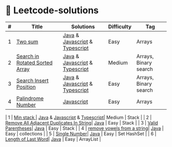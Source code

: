 # 🚀 Leetcode-solutions



| # | Title | Solutions | Difficulty | Tag |
|---|-------|----------|------------|-----|
| 1 | [Two sum ](https://leetcode.com/problems/two-sum/)| [Java](./codes/Java/Leetcodes/src/main/TwoSum.java) & [Javascript](./codes/Javascript/Leetcodes/src/TwoSum.js) & [Typescript](./codes/Typescript/Leetcodes/src/TwoSum.ts)| Easy | Arrays |
| 2 | [Search in Rotated Sorted Array](https://leetcode.com/problems/search-in-rotated-sorted-array/) | [Java](./codes/Java/Leetcodes/src/main/Search%20in%20Rotated%20Sorted%20Array.java) & [Javascript](./codes/Javascript/Leetcodes/src/Search%20in%20Rotated%20Sorted%20Array.js) & [Typescript](./codes/Typescript/Leetcodes/src/Search%20in%20Rotated%20Sorted%20Array.ts) | Medium | Arrays, Binary search |
| 3 | [Search Insert Position](https://leetcode.com/problems/search-insert-position/) | [Java](./codes/Java/Leetcodes/src/main/Search%20Insert%20Position.java) & [Javascript](./codes/Javascript/Leetcodes/src/Search%20Insert%20Position.js) & [Typescript](./codes/Typescript/Leetcodes/src/Search%20Insert%20Position.ts)| Easy | Arrays, Binary search |
| 4 | [Palindrome Number](https://leetcode.com/problems/palindrome-number/description/) | [Javascript](./codes/Javascript/Leetcodes/src/Palindrome%20Number.js)| Easy | Arrays|

| 1 | [Min stack ](https://leetcode.com/problems/min-stack/)| [Java](./codes/Java/Leetcodes/src/main/Min%20Stack.java) & [Javascript](./codes/Javascript/Leetcodes/src/Min%20Stack.js) & [Typescript](./codes/Typescript/Leetcodes/src/Min%20stack.ts)| Medium | Stack |
| 2 | [Remove All Adjacent Duplicates In String](https://leetcode.com/problems/remove-all-adjacent-duplicates-in-string/description/)| [Java](./codes/Java/Leetcodes/src/main/Remove%20All%20Adjacent%20Duplicates%20In%20String.java) | Easy | Stack |
| 3 | [Valid Parentheses](https://leetcode.com/problems/valid-parentheses/description/)| [Java](./codes/Java/Leetcodes/src/main/Valid%20Parentheses.java) | Easy | Stack |
| 4 | [remove vowels from a string](https://leetcode.com/problems/remove-vowels-from-a-string/)| [Java](./codes/Java/Leetcodes/src/main/Remove%20All%20Adjacent%20Duplicates%20In%20String.java) | Easy | collections  |
| 5 | [Single Number](https://leetcode.com/problems/single-number/submissions/879923589/)| [Java](./codes/Java/Leetcodes/src/main/Single%20Number.java) | Easy | Set HashSet  |
| 6 | [Length of Last Word](https://leetcode.com/problems/length-of-last-word/)| [Java](./codes/Java/Leetcodes/src/main/Length%20of%20Last%20Word.java) | Easy | ArrayList |
